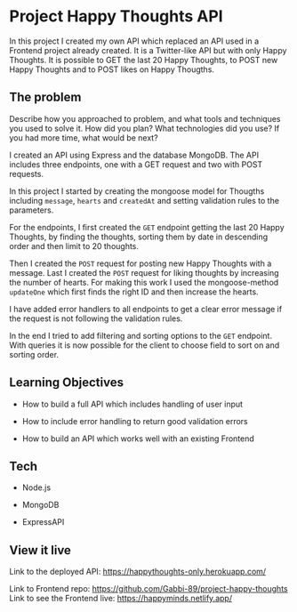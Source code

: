 # Project Happy Thoughts API

In this project I created my own API which replaced an API used in a Frontend project already created. It is a Twitter-like API but with only Happy Thoughts. It is possible to GET the last 20 Happy Thoughts, to POST new Happy Thoughts and to POST likes on Happy Thougths. 

## The problem

Describe how you approached to problem, and what tools and techniques you used to solve it. How did you plan? What technologies did you use? If you had more time, what would be next?

I created an API using Express and the database MongoDB. The API includes three endpoints, one with a GET request and two with POST requests. 

In this project I started by creating the mongoose model for Thougths including `message`, `hearts` and `createdAt` and setting validation rules to the parameters. 

For the endpoints, I first created the `GET` endpoint getting the last 20 Happy Thoughts, by finding the thoughts, sorting them by date in descending order and then limit to 20 thoughts.

Then I created the `POST` request for posting new Happy Thoughts with a message. Last I created the `POST` request for liking thoughts by increasing the number of hearts. For making this work I used the mongoose-method `updateOne` which first finds the right ID and then increase the hearts. 

I have added error handlers to all endpoints to get a clear error message if the request is not following the validation rules. 

In the end I tried to add filtering and sorting options to the `GET` endpoint. With queries it is now possible for the client to choose field to sort on and sorting order. 

## Learning Objectives

- How to build a full API which includes handling of user input

- How to include error handling to return good validation errors

- How to build an API which works well with an existing Frontend

## Tech

- Node.js

- MongoDB

- ExpressAPI

## View it live

Link to the deployed API: https://happythoughts-only.herokuapp.com/

Link to Frontend repo: https://github.com/Gabbi-89/project-happy-thoughts
Link to see the Frontend live: https://happyminds.netlify.app/
